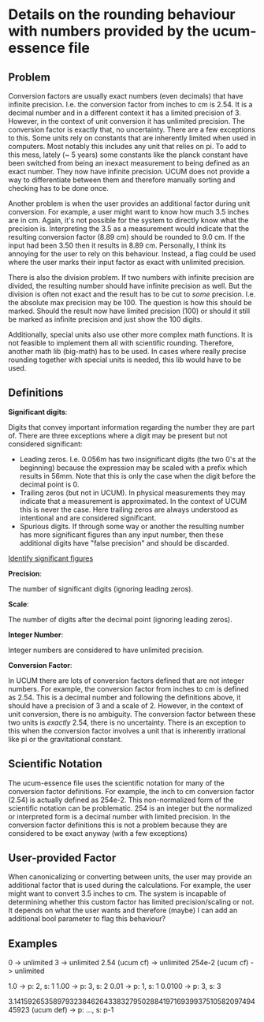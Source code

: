 # Details on the rounding behaviour with numbers provided by the ucum-essence file

## Problem

Conversion factors are usually exact numbers (even decimals) that have infinite precision. I.e. the conversion factor from
inches to cm is 2.54. It is a decimal number and in a different context it has a limited precision of 3. However, in the
context of unit conversion it has unlimited precision. The conversion factor is exactly that, no uncertainty.
There are a few exceptions to this. Some units rely on constants that are inherently limited when used in computers. Most
notably this includes any unit that relies on pi. To add to this mess, lately (~ 5 years) some constants like the planck
constant have been switched from being an inexact measurement to being defined as an exact number. They now have infinite
precision. UCUM does not provide a way to differentiate between them and therefore manually sorting and checking has to be
done once. 

Another problem is when the user provides an additional factor during unit conversion. For example, a user might want to
know how much 3.5 inches are in cm. Again, it's not possible for the system to directly know what the precision is.
Interpreting the 3.5 as a measurement would indicate that the resulting conversion factor (8.89 cm) should be rounded to
9.0 cm. If the input had been 3.50 then it results in 8.89 cm. Personally, I think its annoying for the user to rely on this
behaviour. Instead, a flag could be used where the user marks their input factor as exact with unlimited precision.

There is also the division problem. If two numbers with infinite precision are divided, the resulting number should have
infinite precision as well. But the division is often not exact and the result has to be cut to *some* precision. I.e. the
absolute max precision may be 100. The question is how this should be marked. Should the result now have limited precision (100)
or should it still be marked as infinite precision and just show the 100 digits.

Additionally, special units also use other more complex math functions. It is not feasible to implement them all with scientific
rounding. Therefore, another math lib (big-math) has to be used. In cases where really precise rounding together with
special units is needed, this lib would have to be used. 


## Definitions

**Significant digits**:

Digits that convey important information regarding the number they are part of.
There are three exceptions where a digit may be present but not considered significant:
- Leading zeros. I.e. 0.056m has two insignificant digits (the two 0's at the beginning) because the expression
may be scaled with a prefix which results in 56mm. Note that this is only the case when the digit before the
decimal point is 0.
- Trailing zeros (but not in UCUM). In physical measurements they may indicate that a measurement is approximated.
In the context of UCUM this is never the case. Here trailing zeros are always understood as intentional and are considered significant.
- Spurious digits. If through some way or another the resulting number has more significant figures than any input
number, then these additional digits have "false precision" and should be discarded.

[Identify significant figures](https://en.wikipedia.org/wiki/Significant_figures#Identifying_significant_figures)

**Precision**: 

The number of significant digits (ignoring leading zeros).

**Scale**:

The number of digits after the decimal point (ignoring leading zeros).

**Integer Number**:

Integer numbers are considered to have unlimited precision.

**Conversion Factor**:

In UCUM there are lots of conversion factors defined that are not integer numbers. For example, the conversion factor
from inches to cm is defined as 2.54. This is a decimal number and following the definitions above, it should have a
precision of 3 and a scale of 2. However, in the context of unit conversion, there is no ambiguity. The conversion factor
between these two units is *exactly* 2.54, there is no uncertainty. There is an exception to this when the conversion
factor involves a unit that is inherently irrational like pi or the gravitational constant.

## Scientific Notation

The ucum-essence file uses the scientific notation for many of the conversion factor definitions. For example,
the inch to cm conversion factor (2.54) is actually defined as 254e-2. This non-normalized form of the scientific notation
can be problematic. 254 is an integer but the normalized or interpreted form is a decimal number with limited precision.
In the conversion factor definitions this is not a problem because they are considered to be exact anyway (with a few exceptions)

## User-provided Factor

When canonicalizing or converting between units, the user may provide an additional factor that is used during the calculations.
For example, the user might want to convert 3.5 inches to cm. The system is incapable of determining whether this custom
factor has limited precision/scaling or not. It depends on what the user wants and therefore (maybe) I can add an additional
bool parameter to flag this behaviour?

## Examples

0 -> unlimited
3 -> unlimited
2.54 (ucum cf) -> unlimited
254e-2 (ucum cf) -> unlimited

1.0 -> p: 2, s: 1
1.00 -> p: 3, s: 2
0.01 -> p: 1, s: 1
0.0100 -> p: 3, s: 3

3.1415926535897932384626433832795028841971693993751058209749445923 (ucum def) -> p: ..., s: p-1
